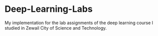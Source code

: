 # Deep-Learning-Labs
My implementation for the lab assignments of the deep learning course I studied in Zewail City of Science and Technology.
